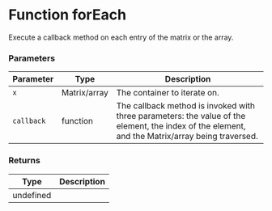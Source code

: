 # Function forEach

Execute a callback method on each entry of the matrix or the array.


### Parameters

Parameter | Type | Description
--------- | ---- | -----------
`x` | Matrix/array | The container to iterate on.
`callback` | function | The callback method is invoked with three parameters: the value of the element, the index of the element, and the Matrix/array being traversed.

### Returns

Type | Description
---- | -----------
 | undefined




<!-- Note: This file is automatically generated from source code comments. Changes made in this file will be overridden. -->
